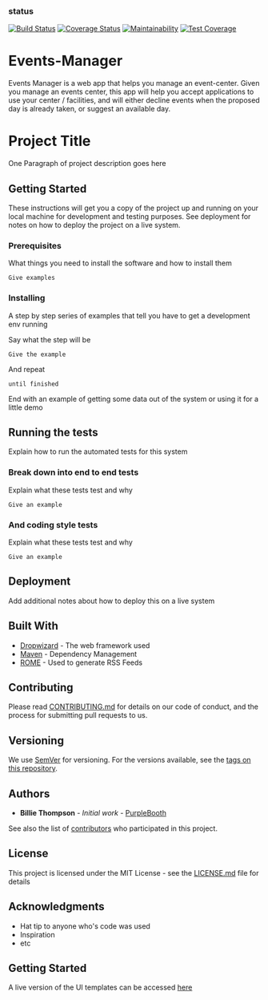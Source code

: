 ### status
[![Build Status](https://travis-ci.org/Efosaok/Events-Manager.svg?branch=develop)](https://travis-ci.org/Efosaok/Events-Manager) [![Coverage Status](https://coveralls.io/repos/github/Efosaok/Events-Manager/badge.svg?branch=develop)](https://coveralls.io/github/Efosaok/Events-Manager?branch=develop) [![Maintainability](https://api.codeclimate.com/v1/badges/85bfcc4c242d38ff6312/maintainability)](https://codeclimate.com/github/Efosaok/Events-Manager/maintainability) [![Test Coverage](https://api.codeclimate.com/v1/badges/85bfcc4c242d38ff6312/test_coverage)](https://codeclimate.com/github/Efosaok/Events-Manager/test_coverage)

# Events-Manager
Events Manager is a web app that helps you manage an event-center.
Given you manage an events center, this app will help you accept applications to use your center / facilities, and will either decline events when the proposed day is already taken, or suggest an available day.

# Project Title

One Paragraph of project description goes here

## Getting Started

These instructions will get you a copy of the project up and running on your local machine for development and testing purposes. See deployment for notes on how to deploy the project on a live system.

### Prerequisites

What things you need to install the software and how to install them

```
Give examples
```

### Installing

A step by step series of examples that tell you have to get a development env running

Say what the step will be

```
Give the example
```

And repeat

```
until finished
```

End with an example of getting some data out of the system or using it for a little demo

## Running the tests

Explain how to run the automated tests for this system

### Break down into end to end tests

Explain what these tests test and why

```
Give an example
```

### And coding style tests

Explain what these tests test and why

```
Give an example
```

## Deployment

Add additional notes about how to deploy this on a live system

## Built With

* [Dropwizard](http://www.dropwizard.io/1.0.2/docs/) - The web framework used
* [Maven](https://maven.apache.org/) - Dependency Management
* [ROME](https://rometools.github.io/rome/) - Used to generate RSS Feeds

## Contributing

Please read [CONTRIBUTING.md](https://gist.github.com/PurpleBooth/b24679402957c63ec426) for details on our code of conduct, and the process for submitting pull requests to us.

## Versioning

We use [SemVer](http://semver.org/) for versioning. For the versions available, see the [tags on this repository](https://github.com/your/project/tags). 

## Authors

* **Billie Thompson** - *Initial work* - [PurpleBooth](https://github.com/PurpleBooth)

See also the list of [contributors](https://github.com/your/project/contributors) who participated in this project.

## License

This project is licensed under the MIT License - see the [LICENSE.md](LICENSE.md) file for details

## Acknowledgments

* Hat tip to anyone who's code was used
* Inspiration
* etc

## Getting Started
A live version of the UI templates can be accessed
[here](https://efosaok.github.io/Events-Manager/)
